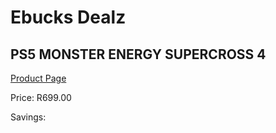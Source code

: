 
# Ebucks Dealz
## PS5 MONSTER ENERGY SUPERCROSS 4
[Product Page](https://www.ebucks.com/web/shop/productSelected.do?prodId=1149769848&catId=724351586)

Price: R699.00

Savings: 


	